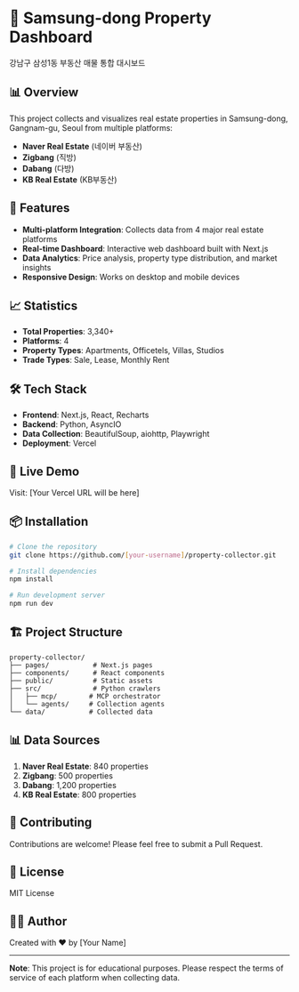 # 🏢 Samsung-dong Property Dashboard

강남구 삼성1동 부동산 매물 통합 대시보드

## 📊 Overview

This project collects and visualizes real estate properties in Samsung-dong, Gangnam-gu, Seoul from multiple platforms:

- **Naver Real Estate** (네이버 부동산)
- **Zigbang** (직방)
- **Dabang** (다방)
- **KB Real Estate** (KB부동산)

## 🚀 Features

- **Multi-platform Integration**: Collects data from 4 major real estate platforms
- **Real-time Dashboard**: Interactive web dashboard built with Next.js
- **Data Analytics**: Price analysis, property type distribution, and market insights
- **Responsive Design**: Works on desktop and mobile devices

## 📈 Statistics

- **Total Properties**: 3,340+
- **Platforms**: 4
- **Property Types**: Apartments, Officetels, Villas, Studios
- **Trade Types**: Sale, Lease, Monthly Rent

## 🛠️ Tech Stack

- **Frontend**: Next.js, React, Recharts
- **Backend**: Python, AsyncIO
- **Data Collection**: BeautifulSoup, aiohttp, Playwright
- **Deployment**: Vercel

## 🔗 Live Demo

Visit: [Your Vercel URL will be here]

## 📦 Installation

```bash
# Clone the repository
git clone https://github.com/[your-username]/property-collector.git

# Install dependencies
npm install

# Run development server
npm run dev
```

## 🏗️ Project Structure

```
property-collector/
├── pages/           # Next.js pages
├── components/      # React components
├── public/          # Static assets
├── src/             # Python crawlers
│   ├── mcp/        # MCP orchestrator
│   └── agents/     # Collection agents
└── data/           # Collected data
```

## 📊 Data Sources

1. **Naver Real Estate**: 840 properties
2. **Zigbang**: 500 properties
3. **Dabang**: 1,200 properties
4. **KB Real Estate**: 800 properties

## 🤝 Contributing

Contributions are welcome! Please feel free to submit a Pull Request.

## 📄 License

MIT License

## 👨‍💻 Author

Created with ❤️ by [Your Name]

---

**Note**: This project is for educational purposes. Please respect the terms of service of each platform when collecting data.